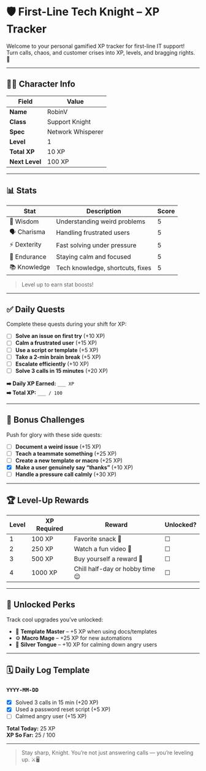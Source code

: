 # 🛡️ First-Line Tech Knight – XP Tracker

Welcome to your personal gamified XP tracker for first-line IT support!  
Turn calls, chaos, and customer crises into XP, levels, and bragging rights. 💪

---

## 🧑‍💻 Character Info

| Field          | Value                                 |
|----------------|---------------------------------------|
| **Name**       | RobinV                |
| **Class**      | Support Knight                        |
| **Spec**       | Network Whisperer |
| **Level**      | 1                                     |
| **Total XP**   | 10 XP                                  |
| **Next Level** | 100 XP                                |

---

## 📊 Stats

| Stat        | Description                            | Score |
|-------------|----------------------------------------|-------|
| 🧠 Wisdom    | Understanding weird problems           | 5     |
| 🗣️ Charisma  | Handling frustrated users              | 5     |
| ⚡ Dexterity | Fast solving under pressure            | 5     |
| 💪 Endurance | Staying calm and focused               | 5     |
| 📚 Knowledge | Tech knowledge, shortcuts, fixes       | 5     |

> Level up to earn stat boosts!

---

## ✅ Daily Quests

Complete these quests during your shift for XP:

- [ ] **Solve an issue on first try** (+10 XP)  
- [ ] **Calm a frustrated user** (+15 XP)  
- [ ] **Use a script or template** (+5 XP)  
- [ ] **Take a 2-min brain break** (+5 XP)  
- [ ] **Escalate efficiently** (+10 XP)  
- [ ] **Solve 3 calls in 15 minutes** (+20 XP)

**➡️ Daily XP Earned:** `___ XP`  
**➡️ Total XP:** `___ / 100`

---

## 🧠 Bonus Challenges

Push for glory with these side quests:

- [ ] **Document a weird issue** (+15 XP)  
- [ ] **Teach a teammate something** (+25 XP)  
- [ ] **Create a new template or macro** (+25 XP)  
- [x] **Make a user genuinely say “thanks”** (+10 XP)  
- [ ] **Handle a pressure call calmly** (+30 XP)

---

## 🏆 Level-Up Rewards

| Level | XP Required | Reward                          | Unlocked? |
|-------|-------------|----------------------------------|-----------|
| 1     | 100 XP      | Favorite snack 🍩                 | ☐         |
| 2     | 250 XP      | Watch a fun video 🎥             | ☐         |
| 3     | 500 XP      | Buy yourself a reward 🎁         | ☐         |
| 4     | 1000 XP     | Chill half-day or hobby time 😌  | ☐         |

---

## 🎁 Unlocked Perks

Track cool upgrades you’ve unlocked:

- 🧠 **Template Master** – +5 XP when using docs/templates  
- ⚙️ **Macro Mage** – +25 XP for new automations  
- 🎤 **Silver Tongue** – +10 XP for calming down angry users  

---

## 🗓️ Daily Log Template

### `YYYY-MM-DD`
- [x] Solved 3 calls in 15 min (+20 XP)  
- [x] Used a password reset script (+5 XP)  
- [ ] Calmed angry user (+15 XP)

**Total Today:** 25 XP  
**XP So Far:** 25 / 100

---

> Stay sharp, Knight. You’re not just answering calls — you’re leveling up. ⚔️🖥️

